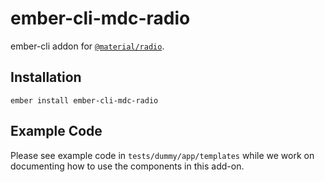 ember-cli-mdc-radio
======================

ember-cli addon for [`@material/radio`](https://github.com/material-components/material-components-web/tree/master/packages/mdc-radio).

Installation
------------

    ember install ember-cli-mdc-radio
    
Example Code
---------------

Please see example code in `tests/dummy/app/templates` while we work on documenting how to 
use the components in this add-on.

